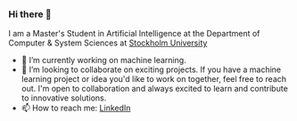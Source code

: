 ### Hi there 👋

<!--
**erfan-kanani/erfan-kanani** is a ✨ _special_ ✨ repository because its `README.md` (this file) appears on your GitHub profile.

Here are some ideas to get you started:


- 🔭 I’m currently working on ...
- 🌱 I’m currently learning ...
- 👯 I’m looking to collaborate on ...
- 🤔 I’m looking for help with ...
- 💬 Ask me about ...
- 📫 How to reach me: ...
- 😄 Pronouns: ...
- ⚡ Fun fact: ...
-->

I am a Master's Student in Artificial Intelligence at the Department of Computer & System Sciences at [Stockholm University](https://www.su.se/department-of-computer-and-systems-sciences/)
- 🔭 I’m currently working on machine learning.
- 👯 I’m looking to collaborate on exciting projects. If you have a machine learning project or idea you'd like to work on together, feel free to reach out. I'm open to collaboration and always excited to learn and contribute to innovative solutions.
-  📫 How to reach me: [LinkedIn](https://www.linkedin.com/in/erfan-kanani-404130203/)
